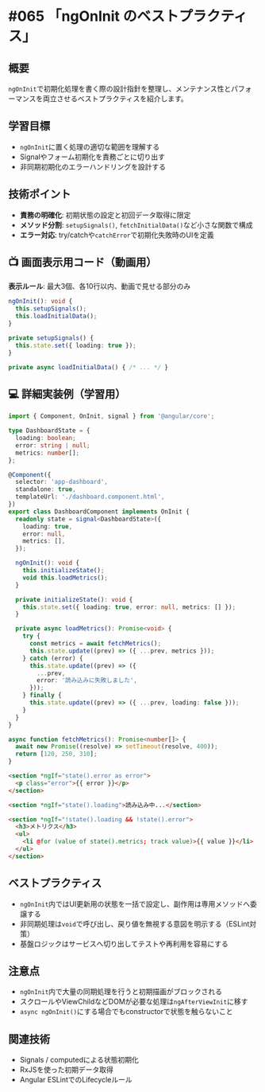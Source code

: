 # #065 「ngOnInit のベストプラクティス」

## 概要
`ngOnInit`で初期化処理を書く際の設計指針を整理し、メンテナンス性とパフォーマンスを両立させるベストプラクティスを紹介します。

## 学習目標
- `ngOnInit`に置く処理の適切な範囲を理解する
- Signalやフォーム初期化を責務ごとに切り出す
- 非同期初期化のエラーハンドリングを設計する

## 技術ポイント
- **責務の明確化**: 初期状態の設定と初回データ取得に限定
- **メソッド分割**: `setupSignals()`, `fetchInitialData()`など小さな関数で構成
- **エラー対応**: try/catchや`catchError`で初期化失敗時のUIを定義

## 📺 画面表示用コード（動画用）
**表示ルール**: 最大3個、各10行以内、動画で見せる部分のみ

```typescript
ngOnInit(): void {
  this.setupSignals();
  this.loadInitialData();
}
```

```typescript
private setupSignals() {
  this.state.set({ loading: true });
}
```

```typescript
private async loadInitialData() { /* ... */ }
```

## 💻 詳細実装例（学習用）
```typescript
import { Component, OnInit, signal } from '@angular/core';

type DashboardState = {
  loading: boolean;
  error: string | null;
  metrics: number[];
};

@Component({
  selector: 'app-dashboard',
  standalone: true,
  templateUrl: './dashboard.component.html',
})
export class DashboardComponent implements OnInit {
  readonly state = signal<DashboardState>({
    loading: true,
    error: null,
    metrics: [],
  });

  ngOnInit(): void {
    this.initializeState();
    void this.loadMetrics();
  }

  private initializeState(): void {
    this.state.set({ loading: true, error: null, metrics: [] });
  }

  private async loadMetrics(): Promise<void> {
    try {
      const metrics = await fetchMetrics();
      this.state.update((prev) => ({ ...prev, metrics }));
    } catch (error) {
      this.state.update((prev) => ({
        ...prev,
        error: '読み込みに失敗しました',
      }));
    } finally {
      this.state.update((prev) => ({ ...prev, loading: false }));
    }
  }
}

async function fetchMetrics(): Promise<number[]> {
  await new Promise((resolve) => setTimeout(resolve, 400));
  return [120, 250, 310];
}
```

```html
<section *ngIf="state().error as error">
  <p class="error">{{ error }}</p>
</section>

<section *ngIf="state().loading">読み込み中...</section>

<section *ngIf="!state().loading && !state().error">
  <h3>メトリクス</h3>
  <ul>
    <li @for (value of state().metrics; track value)>{{ value }}</li>
  </ul>
</section>
```

## ベストプラクティス
- `ngOnInit`内ではUI更新用の状態を一括で設定し、副作用は専用メソッドへ委譲する
- 非同期処理は`void`で呼び出し、戻り値を無視する意図を明示する（ESLint対策）
- 基盤ロジックはサービスへ切り出してテストや再利用を容易にする

## 注意点
- `ngOnInit`内で大量の同期処理を行うと初期描画がブロックされる
- スクロールやViewChildなどDOMが必要な処理は`ngAfterViewInit`に移す
- `async ngOnInit()`にする場合でもconstructorで状態を触らないこと

## 関連技術
- Signals / computedによる状態初期化
- RxJSを使った初期データ取得
- Angular ESLintでのLifecycleルール
